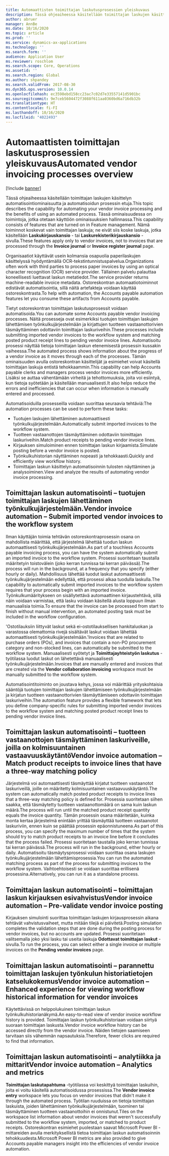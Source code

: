 ```yaml
---
title: Automaattisten toimittajan laskutusprosessien yleiskuvaus
description: Tässä ohjeaiheessa käsitellään toimittajan laskujen käsittelyn automatisointiominaisuutta ja automatisoidun prosessin etuja.
author: abruer
manager: AnnBe
ms.date: 10/16/2020
ms.topic: article
ms.prod: ''
ms.service: dynamics-ax-applications
ms.technology: ''
ms.search.form: ''
audience: Application User
ms.reviewer: roschlom
ms.search.scope: Core, Operations
ms.assetid: ''
ms.search.region: Global
ms.author: shpandey
ms.search.validFrom: 2017-08-30
ms.dyn365.ops.version: 10.0.14
ms.openlocfilehash: ec3598ebd158cc23ac7c02d7e33557141d5901bc
ms.sourcegitcommit: 9e7ceb5604472f3088f611aa0360bd6a716db32b
ms.translationtype: HT
ms.contentlocale: fi-FI
ms.lasthandoff: 10/16/2020
ms.locfileid: "4022493"
---
```

# <a name="automated-vendor-invoicing-processes-overview"></a><span data-ttu-id="83e5d-103">Automaattisten toimittajan laskutusprosessien yleiskuvaus</span><span class="sxs-lookup"><span data-stu-id="83e5d-103">Automated vendor invoicing processes overview</span></span>

[!include [banner](../includes/banner.md)]

<span data-ttu-id="83e5d-104">Tässä ohjeaiheessa käsitellään toimittajan laskujen käsittelyn automatisointiominaisuutta ja automatisoidun prosessin etuja.</span><span class="sxs-lookup"><span data-stu-id="83e5d-104">This topic describes the capability for automating your vendor invoice processing and the benefits of using an automated process.</span></span> <span data-ttu-id="83e5d-105">Tässä ominaisuudessa on toimintoja, jotka otetaan käyttöön ominaisuuksien hallinnassa.</span><span class="sxs-lookup"><span data-stu-id="83e5d-105">This capability consists of features that are turned on in Feature management.</span></span> <span data-ttu-id="83e5d-106">Nämä toiminnot koskevat vain toimittajan laskuja; ne eivät siis koske laskuja, jotka käsitellään **Laskukirjauskansio** - tai **Laskurekisterikirjauskansio** -sivulla.</span><span class="sxs-lookup"><span data-stu-id="83e5d-106">These features apply only to vendor invoices, not to invoices that are processed through the **Invoice journal** or **Invoice register journal** page.</span></span>

<span data-ttu-id="83e5d-107">Organisaatiot käyttävät usein kolmansia osapuolia paperilaskujen käsittelyssä hyödyntämällä OCR-tekstintunnistuspalvelua.</span><span class="sxs-lookup"><span data-stu-id="83e5d-107">Organizations often work with third parties to process paper invoices by using an optical character recognition (OCR) service provider.</span></span> <span data-ttu-id="83e5d-108">Tällainen palvelu palauttaa koneellisesti luettavat laskun metatiedot.</span><span class="sxs-lookup"><span data-stu-id="83e5d-108">The service provider returns machine-readable invoice metadata.</span></span> <span data-ttu-id="83e5d-109">Ostoreskontran automaatiotoiminnot edistävät automatisointia, sillä näitä artefakteja voidaan käyttää ostoreskontrasta.</span><span class="sxs-lookup"><span data-stu-id="83e5d-109">To help with automation, the Accounts payable automation features let you consume these artifacts from Accounts payable.</span></span>

<span data-ttu-id="83e5d-110">Tietyt ostoreskontran toimittajan laskutusprosessit voidaan automatisoida.</span><span class="sxs-lookup"><span data-stu-id="83e5d-110">You can automate some Accounts payable vendor invoicing processes.</span></span> <span data-ttu-id="83e5d-111">Näitä prosesseja ovat esimerkiksi tuotujen toimittajan laskujen lähettämisen työnkulkujärjestelmään ja kirjattujen tuotteen vastaanottorivien täsmäyttäminen odottaviin toimittajan laskuriveihin.</span><span class="sxs-lookup"><span data-stu-id="83e5d-111">These processes include submitting imported vendor invoices to the workflow system and matching posted product receipt lines to pending vendor invoice lines.</span></span> <span data-ttu-id="83e5d-112">Automatisoitu prosessi näyttää tietoja toimittajan laskun etenemisestä prosessin kussakin vaiheessa.</span><span class="sxs-lookup"><span data-stu-id="83e5d-112">The automated process shows information about the progress of a vendor invoice as it moves through each of the processes.</span></span> <span data-ttu-id="83e5d-113">Tämän ominaisuuden avulla ostoreskontran käsittelijät ja esimiehet voivat käsitellä toimittajan laskuja entistä tehokkaammin.</span><span class="sxs-lookup"><span data-stu-id="83e5d-113">This capability can help Accounts payable clerks and managers process vendor invoices more efficiently.</span></span> <span data-ttu-id="83e5d-114">Lisäksi se auttaa vähentämään virheitä ja tehottomuuksia, joita voi esiintyä, kun tietoja syötetään ja käsitellään manuaalisesti.</span><span class="sxs-lookup"><span data-stu-id="83e5d-114">It also helps reduce the errors and inefficiencies that can occur when information is manually entered and processed.</span></span>

<span data-ttu-id="83e5d-115">Automatisoiduilla prosesseilla voidaan suorittaa seuraavia tehtäviä:</span><span class="sxs-lookup"><span data-stu-id="83e5d-115">The automation processes can be used to perform these tasks:</span></span>

- <span data-ttu-id="83e5d-116">Tuotujen laskujen lähettäminen automaattisesti työnkulkujärjestelmään.</span><span class="sxs-lookup"><span data-stu-id="83e5d-116">Automatically submit imported invoices to the workflow system.</span></span>
- <span data-ttu-id="83e5d-117">Tuotteen vastaanottojen täsmäyttäminen odottaviin toimittajan laskuriveihin.</span><span class="sxs-lookup"><span data-stu-id="83e5d-117">Match product receipts to pending vendor invoice lines.</span></span>
- <span data-ttu-id="83e5d-118">Kirjauksen simuloiminen ennen toimittajan laskun kirjaamista.</span><span class="sxs-lookup"><span data-stu-id="83e5d-118">Simulate posting before a vendor invoice is posted.</span></span>
- <span data-ttu-id="83e5d-119">Työnkulkuhistorian näyttäminen nopeasti ja tehokkaasti.</span><span class="sxs-lookup"><span data-stu-id="83e5d-119">Quickly and efficiently view workflow history.</span></span>
- <span data-ttu-id="83e5d-120">Toimittajan laskun käsittelyn automatisoinnin tulosten näyttäminen ja analysoiminen.</span><span class="sxs-lookup"><span data-stu-id="83e5d-120">View and analyze the results of automating vendor invoice processing.</span></span>

## <a name="vendor-invoice-automation--submit-imported-vendor-invoices-to-the-workflow-system"></a><span data-ttu-id="83e5d-121">Toimittajan laskun automatisointi – tuotujen toimittajan laskujen lähettäminen työnkulkujärjestelmään.</span><span class="sxs-lookup"><span data-stu-id="83e5d-121">Vendor invoice automation – Submit imported vendor invoices to the workflow system</span></span>

<span data-ttu-id="83e5d-122">Ilman käyttäjän toimia tehtävän ostoreskontraprosessin osana on mahdollista määrittää, että järjestelmä lähettää tuodun laskun automaattisesti työnkulkujärjestelmään.</span><span class="sxs-lookup"><span data-stu-id="83e5d-122">As part of a touchless Accounts payable invoicing process, you can have the system automatically submit an imported invoice to the workflow system.</span></span> <span data-ttu-id="83e5d-123">Prosessi suoritetaan taustalla määritetyin toistovälein (joko kerran tunnissa tai kerran päivässä).</span><span class="sxs-lookup"><span data-stu-id="83e5d-123">The process will run in the background, at a frequency that you specify (either hourly or daily).</span></span> <span data-ttu-id="83e5d-124">Mahdollisuus lähettää tuodut laskut automaattisesti työnkulkujärjestelmään edellyttää, että prosessi alkaa tuodulla laskulla.</span><span class="sxs-lookup"><span data-stu-id="83e5d-124">The capability to automatically submit imported invoices to the workflow system requires that your process begin with an imported invoice.</span></span> <span data-ttu-id="83e5d-125">Työnkulkumääritykseen on sisällytettävä automaattinen kirjaustehtävä, sillä näin voidaan varmistaa, että lasku voidaan käsitellä alusta loppuun ilman manuaalisia toimia.</span><span class="sxs-lookup"><span data-stu-id="83e5d-125">To ensure that the invoice can be processed from start to finish without manual intervention, an automated posting task must be included in the workflow configuration.</span></span>

<span data-ttu-id="83e5d-126">'Ostotilauksiin liittyvät laskut sekä ei-ostotilauksellisen hankitaluokan ja varastossa olemattomia rivejä sisältävät laskut voidaan lähettää automaattisesti työnkulkujärjestelmään.</span><span class="sxs-lookup"><span data-stu-id="83e5d-126">'Invoices that are related to purchase orders (POs), and invoices that contain a non-PO procurement category and non-stocked lines, can automatically be submitted to the workflow system.</span></span> <span data-ttu-id="83e5d-127">Manuaalisesti syötetyt ja **Toimittajayhteistyön laskutus** -työtilassa luodut laskut on lähetettävä manuaalisesti työnkulkujärjestelmään.</span><span class="sxs-lookup"><span data-stu-id="83e5d-127">Invoices that are manually entered and invoices that are created via the **Vendor collaboration invoicing** workspace must be manually submitted to the workflow system.</span></span>

<span data-ttu-id="83e5d-128">Automatisointitoiminto on joustava kehys, jossa voi määrittää yrityskohtaisia sääntöjä tuotujen toimittajan laskujen lähettämiseen työnkulkujärjestelmään ja kirjatun tuotteen vastaanottorivien täsmäyttämiseen odottaviin toimittajan laskuriveihin.</span><span class="sxs-lookup"><span data-stu-id="83e5d-128">The automation feature provides a flexible framework that lets you define company-specific rules for submitting imported vendor invoices to the workflow system and matching posted product receipt lines to pending vendor invoice lines.</span></span>

## <a name="vendor-invoice-automation--match-product-receipts-to-invoice-lines-that-have-a-three-way-matching-policy"></a><span data-ttu-id="83e5d-129">Toimittajan laskun automatisointi – tuotteen vastaanottojen täsmäyttäminen laskuriveille, joilla on kolmisuuntainen vastaavuuskäytäntö</span><span class="sxs-lookup"><span data-stu-id="83e5d-129">Vendor invoice automation – Match product receipts to invoice lines that have a three-way matching policy</span></span>

<span data-ttu-id="83e5d-130">Järjestelmä voi automaattisesti täsmäyttää kirjatut tuotteen vastaanotot laskuriveillä, joille on määritetty kolmisuuntainen vastaavuuskäytäntö.</span><span class="sxs-lookup"><span data-stu-id="83e5d-130">The system can automatically match posted product receipts to invoice lines that a three-way matching policy is defined for.</span></span> <span data-ttu-id="83e5d-131">Prosessia suoritetaan siihen saakka, että täsmäytetty tuotteen vastaanottomäärä on sama kuin laskun määrä.</span><span class="sxs-lookup"><span data-stu-id="83e5d-131">The process will run until the matched product receipt quantity equals the invoice quantity.</span></span> <span data-ttu-id="83e5d-132">Tämän prosessin osana määritetään, kuinka monta kertaa järjestelmä enintään yrittää täsmäyttää tuotteen vastaanotot laskuriviin, ennen kuin se päättää prosessin epäonnistuneena.</span><span class="sxs-lookup"><span data-stu-id="83e5d-132">As part of this process, you can specify the maximum number of times that the system should try to match product receipts to an invoice line before it concludes that the process failed.</span></span> <span data-ttu-id="83e5d-133">Prosessi suoritetaan taustalla joko kerran tunnissa tai kerran päivässä.</span><span class="sxs-lookup"><span data-stu-id="83e5d-133">The process will run in the background, either hourly or daily.</span></span> <span data-ttu-id="83e5d-134">Automatisoitu täsmäytysprosessi voidaan suorittaa osana laskujen työnkulkujärjestelmään lähettämisprosessia.</span><span class="sxs-lookup"><span data-stu-id="83e5d-134">You can run the automated matching process as part of the process for submitting invoices to the workflow system.</span></span> <span data-ttu-id="83e5d-135">Vaihtoehtoisesti se voidaan suorittaa erillisenä prosessina.</span><span class="sxs-lookup"><span data-stu-id="83e5d-135">Alternatively, you can run it as a standalone process.</span></span>

## <a name="vendor-invoice-automation--pre-validate-vendor-invoice-posting"></a><span data-ttu-id="83e5d-136">Toimittajan laskun automatisointi – toimittajan laskun kirjauksen esivahvistus</span><span class="sxs-lookup"><span data-stu-id="83e5d-136">Vendor invoice automation – Pre-validate vendor invoice posting</span></span>

<span data-ttu-id="83e5d-137">Kirjauksen simulointi suorittaa toimittajan laskujen kirjausprosessin aikana tehtävät vahvistusvaiheet, mutta mitään tilejä ei päivitetä.</span><span class="sxs-lookup"><span data-stu-id="83e5d-137">Posting simulation completes the validation steps that are done during the posting process for vendor invoices, but no accounts are updated.</span></span> <span data-ttu-id="83e5d-138">Prosessi suoritetaan valitsemalla joko yksi lasku tai useita laskuja **Odottavat toimittajan laskut** -sivulla.</span><span class="sxs-lookup"><span data-stu-id="83e5d-138">To run the process, you can select either a single invoice or multiple invoices on the **Pending vendor invoices** page.</span></span>

## <a name="vendor-invoice-automation--enhanced-experience-for-viewing-workflow-historical-information-for-vendor-invoices"></a><span data-ttu-id="83e5d-139">Toimittajan laskun automatisointi – parannettu toimittajan laskujen työnkulun historiatietojen katselukokemus</span><span class="sxs-lookup"><span data-stu-id="83e5d-139">Vendor invoice automation – Enhanced experience for viewing workflow historical information for vendor invoices</span></span>

<span data-ttu-id="83e5d-140">Käytettävissä on helppolukuinen toimittajan laskun työnkulkuhistorianäkymä.</span><span class="sxs-lookup"><span data-stu-id="83e5d-140">An easy-to-read view of vendor invoice workflow history is provided.</span></span> <span data-ttu-id="83e5d-141">Toimittajan laskun työnkulkuhistoriaan voidaan siirtyä suoraan toimittajan laskusta.</span><span class="sxs-lookup"><span data-stu-id="83e5d-141">Vendor invoice workflow history can be accessed directly from the vendor invoice.</span></span> <span data-ttu-id="83e5d-142">Näiden tietojen saamiseen tarvitaan siis vähemmän napsautuksia.</span><span class="sxs-lookup"><span data-stu-id="83e5d-142">Therefore, fewer clicks are required to find that information.</span></span>

## <a name="vendor-invoice-automation--analytics-and-metrics"></a><span data-ttu-id="83e5d-143">Toimittajan laskun automatisointi – analytiikka ja mittarit</span><span class="sxs-lookup"><span data-stu-id="83e5d-143">Vendor invoice automation – Analytics and metrics</span></span>

<span data-ttu-id="83e5d-144">**Toimittajan laskutapahtuma** -työtilassa voi keskittyä toimittajan laskuihin, joita ei voitu käsitellä automatisoidussa prosessissa.</span><span class="sxs-lookup"><span data-stu-id="83e5d-144">The **Vendor invoice entry** workspace lets you focus on vendor invoices that didn't make it through the automated process.</span></span> <span data-ttu-id="83e5d-145">Työtilan ruuduissa on tietoja toimittajan laskuista, joiden lähettäminen työnkulkujärjestelmään, tuominen tai täsmäyttäminen tuotteen vastaanottoihin ei onnistunut.</span><span class="sxs-lookup"><span data-stu-id="83e5d-145">Tiles on the workspace list information about vendor invoices that weren't successfully submitted to the workflow system, imported, or matched to product receipts.</span></span> <span data-ttu-id="83e5d-146">Ostoreskontran esimiehet puolestaan saavat Microsoft Power BI -mittareiden avulla merkityksellistä tietoa toimittajan laskun automatisoinnin tehokkuudesta.</span><span class="sxs-lookup"><span data-stu-id="83e5d-146">Microsoft Power BI metrics are also provided to give Accounts payable managers insight into the efficiencies of vendor invoice automation.</span></span>
